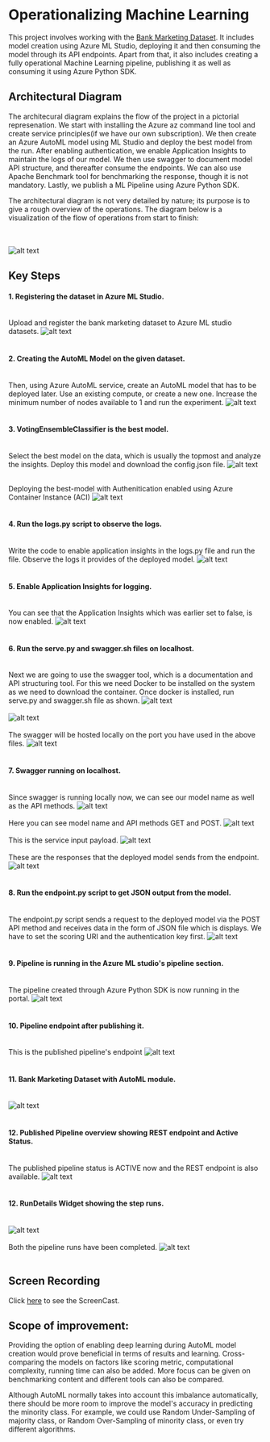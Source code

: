 # Operationalizing Machine Learning

This project involves working with the [Bank Marketing Dataset](https://automlsamplenotebookdata.blob.core.windows.net/automl-sample-notebook-data/bankmarketing_train.csv). It includes model creation using Azure ML Studio, deploying it and then consuming the model through its API endpoints. Apart from that, it also includes creating a fully operational Machine Learning pipeline, publishing it as well as consuming it using Azure Python SDK.

## Architectural Diagram
The architecural diagram explains the flow of the project in a pictorial represenation. We start with installing the Azure az command line tool and create service principles(if we have our own subscription). We then create an Azure AutoML model using ML Studio and deploy the best model from the run. After enabling authentication, we enable Application Insights to maintain the logs of our model. We then use swagger to document model API structure, and thereafter consume the endpoints. We can also use Apache Benchmark tool for benchmarking the response, though it is not mandatory. Lastly, we publish a ML Pipeline using Azure Python SDK. 

The architectural diagram is not very detailed by nature; its purpose is to give a rough overview of the operations. The diagram below is a visualization of the flow of operations from start to finish:

<br></br> 
![alt text](https://github.com/sahil27x/Operationalizing-Machine-Learning_Project/blob/main/screenshot/ArchDia.png)


## Key Steps
#### 1. Registering the dataset in Azure ML Studio.<br></br>
Upload and register the bank marketing dataset to Azure ML studio datasets.
![alt text](https://github.com/sahil27x/Operationalizing-Machine-Learning_Project/blob/main/screenshot/dataset-avail.jpg)
<br></br>

#### 2. Creating the AutoML Model on the given dataset.<br></br>
Then, using Azure AutoML service, create an AutoML model that has to be deployed later. Use an existing compute, or create a new one. Increase the minimum number of nodes available to 1 and run the experiment. 
![alt text](https://github.com/sahil27x/Operationalizing-Machine-Learning_Project/blob/main/screenshot/automl-model-creation.jpg)
<br></br>

#### 3. VotingEnsembleClassifier is the best model.<br></br>
Select the best model on the data, which is usually the topmost and analyze the insights. Deploy this model and download the config.json file.
![alt text](https://github.com/sahil27x/Operationalizing-Machine-Learning_Project/blob/main/screenshot/best-model.jpg)
<br></br>

Deploying the best-model with Authenitication enabled using Azure Container Instance (ACI)
![alt text](https://github.com/sahil27x/Operationalizing-Machine-Learning_Project/blob/main/screenshot/deploy.jpg)
<br></br>

#### 4. Run the logs.py script to observe the logs.<br></br>
Write the code to enable application insights in the logs.py file and run the file. Observe the logs it provides of the deployed model.
![alt text](https://github.com/sahil27x/Operationalizing-Machine-Learning_Project/blob/main/screenshot/logsdotpy.jpg)
<br></br>

#### 5. Enable Application Insights for logging.<br></br>
You can see that the Application Insights which was earlier set to false, is now enabled.
![alt text](https://github.com/sahil27x/Operationalizing-Machine-Learning_Project/blob/main/screenshot/aienabled.jpg)
<br></br>

#### 6. Run the serve.py and swagger.sh files on localhost.<br></br>
Next we are going to use the swagger tool, which is a documentation and API structuring tool. For this we need Docker to be installed on the system as we need to download the container. Once docker is installed, run serve.py and swagger.sh file as shown.
![alt text](https://github.com/sahil27x/Operationalizing-Machine-Learning_Project/blob/main/screenshot/running-serve.py.jpg)
<br></br>
![alt text](https://github.com/sahil27x/Operationalizing-Machine-Learning_Project/blob/main/screenshot/running-swagger-container.jpg)
<br></br>
The swagger will be hosted locally on the port you have used in the above files.
![alt text](https://github.com/sahil27x/Operationalizing-Machine-Learning_Project/blob/main/screenshot/swagger-localhost.jpg)
<br></br>

#### 7. Swagger running on localhost.<br></br>
Since swagger is running locally now, we can see our model name as well as the API methods.
![alt text](https://github.com/sahil27x/Operationalizing-Machine-Learning_Project/blob/main/screenshot/swagger1.jpg)
<br></br>
Here you can see model name and API methods GET and POST.
![alt text](https://github.com/sahil27x/Operationalizing-Machine-Learning_Project/blob/main/screenshot/swagger-new1.jpg)
<br></br>
This is the service input payload.
![alt text](https://github.com/sahil27x/Operationalizing-Machine-Learning_Project/blob/main/screenshot/swagger2.jpg)
<br></br>
These are the responses that the deployed model sends from the endpoint.
![alt text](https://github.com/sahil27x/Operationalizing-Machine-Learning_Project/blob/main/screenshot/swagger-new2.jpg)
<br></br>

#### 8. Run the endpoint.py script to get JSON output from the model.<br></br>
The endpoint.py script sends a request to the deployed model via the POST API method and receives data in the form of JSON file which is displays. We have to set the scoring URI and the authentication key first. 
![alt text](https://github.com/sahil27x/Operationalizing-Machine-Learning_Project/blob/main/screenshot/endpoint.py.jpg)
<br></br>

#### 9. Pipeline is running in the Azure ML studio's pipeline section.<br></br>
The pipeline created through Azure Python SDK is now running in the portal.
![alt text](https://github.com/sahil27x/Operationalizing-Machine-Learning_Project/blob/main/screenshot/pipeline-running.jpg)
<br></br>

#### 10. Pipeline endpoint after publishing it.<br></br>
This is the published pipeline's endpoint 
![alt text](https://github.com/sahil27x/Operationalizing-Machine-Learning_Project/blob/main/screenshot/pipeline-endpoint.jpg)
<br></br>

#### 11. Bank Marketing Dataset with AutoML module. <br></br>
![alt text](https://github.com/sahil27x/Operationalizing-Machine-Learning_Project/blob/main/screenshot/pipeline-automl.jpg)
<br></br>

#### 12. Published Pipeline overview showing REST endpoint and Active Status. <br></br>
The published pipeline status is ACTIVE now and the REST endpoint is also available.
![alt text](https://github.com/sahil27x/Operationalizing-Machine-Learning_Project/blob/main/screenshot/activestatus.jpg)
<br></br>

#### 12. RunDetails Widget showing the step runs.  <br></br>
![alt text](https://github.com/sahil27x/Operationalizing-Machine-Learning_Project/blob/main/screenshot/jupyterrun.jpg)
<br></br>
Both the pipeline runs have been completed.
![alt text](https://github.com/sahil27x/Operationalizing-Machine-Learning_Project/blob/main/screenshot/scheduledrun1.jpg)
<br></br>


## Screen Recording
Click [here]() to see the ScreenCast.

## Scope of improvement:
Providing the option of enabling deep learning during AutoML model creation would prove beneficial in terms of results and learning. Cross-comparing the models on factors like scoring metric, computational complexity, running time can also be added. 
More focus can be given on benchmarking content and different tools can also be compared.

Although AutoML normally takes into account this imbalance automatically, there should be more room to improve the model's accuracy in predicting the minority class. For example, we could use Random Under-Sampling of majority class, or Random Over-Sampling of minority class, or even try different algorithms.
